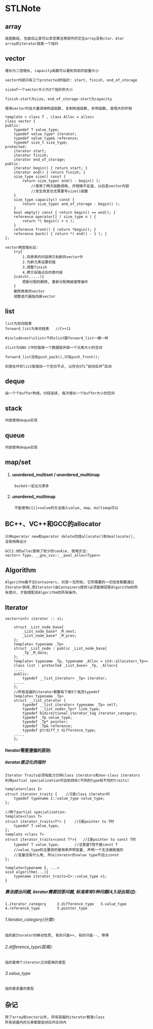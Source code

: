 # STLNote
## array
    就是数组, 包装后让其可以享受算法等部件的交互array没有ctor、dtor
    array的iterator就是一个指针
## vector
	增长为二倍增长, capacity函数可以看到目前的容量大小

	vector内部只有三个protected的指针: start, finish, end_of_storage
	
    sizeof一个vector大小为3个指针的大小
	
    finish-start为size, end_of_storage-start为capacity
	
    使用vector时会大量调用构造函数, 复制构造函数, 析构函数, 是很大的开销

```Cpp{.line-numbers}
template < class T , class Alloc = alloc>
class vector {
public:
    typedef T value_type; 
    typedef value_type* iterator;
    typedef value_type& reference;
    typedef size_t size_type;
protected:
    iterator start;
    iterator finish;
    iterator end_of_storage;
public:
    iterator begin() { return start; }
    iterator end() { return finish; }
    size_type size() const {
        return size_type( end() - begin() );
            //使用了两次函数调用, 开销微不足道, 以后若vector内部
            //发生改变也无需重写size()函数
    }
    size_type capacity() const {
        return size_type( end_of_storage - begin() );
    }
    bool empty() const { return begin() == end(); }
    reference operator[] ( size_type n ) {
        return *( begin() + n );
    }
    reference front() { return *begin(); }
    reference back() { return *( end() - 1 ); }
};
```
	vector两倍增长后:
		try{
			1.将原来的内容拷贝到新的vector中
			2.为新元素设置初值
			3.调整finish
			4.拷贝安插点后的原内容
		}catch(.....){
			把新分配的删除, 重新分配再赋值等操作
		}
		删除原来的vector
		调整迭代器指向新vector

## list
	list为双向链表
	forward_list为单向链表   //C++11
	
	#include<ext\slist>下的slist跟forward_list一模一样
	
	slist为GNU C中的每放一个数据就开辟一个元素大小的空间

	forward_list没有push_pack(),只有push_front();
	
	刻意在环状list尾端加一个空白节点, 以符合STL“前闭后开”区间

## deque
	由一个个buffer构成，分段连续, 每次增长一个buffer大小的空间
	
## stack
	内部使用deque实现
## queue
	内部使用deque实现

## map/set	
1. #### unordered_multiset / unordered_multimap
	    bucket一定比元素多

2. #### unordered_multimap
	    不能使用c[i]=value的方法插入value, map、multimap可以

## BC++、VC++和GCC的allocator
	只用operator new和operator delete完成allocate()和deallocate(), 
	没有特殊设计 
	
	GCC2.9的alloc使用了较少的cookie, 使用方法:
	vector< Type, __gnu_cxx::__pool_alloc<Type>>
	
## Algorithm
	Algorithm看不见Containers, 对其一无所知; 它所需要的一切信息都要通过
    Iterator获得,而Iterator(由Containers提供)必须能够回答Algorithm的所
    有提问, 才能搭配该Algorithm的所有操作。 

## Iterator
	vector<int> iterator :: vi;
```Cpp{.line-numbers,highlight=21-25}		
	struct _List_node_base{
		_List_node_base* _M_next;
		_List_node_base* _M_prev;
	};
	template< typename _Tp>
	struct _List_node : public _List_node_base{
		_Tp _M_data;
	};
	template< typename _Tp, typename _Alloc = std::allocator<_Tp>>
	class list : protected _List_base< _Tp, _Alloc>{
	.....
	public:
		typedef __list_iterator< _Tp> iterator;
	.....
	};
	//所有容器的iterator都要有下面5个高亮typedef
	template< typename _Tp>
	struct __list_iterator {
		typedef __list_iterator< typename _Tp> self;
		typedef __list_node<_Tp>* link_type;
		typedef bidirectional_iterator_tag iterator_category;	
		typedef _Tp value_type;	
		typedef _Tp* pointer;	
		typedef _Tp& reference;	
		typedef ptrdiff_t difference_type;	
	.....
	}; 
```	
#### Iterator需要遵循的原则:
##### iterator是泛化的指针	
    Iterator Traits必须有能力分辨class iterators和non-class iterators
    利用partial specialization可达到目标(不同的type有不同的traits)

```Cpp{.line-numbers}
template<class I>
struct iterator_traits {	//I是class iterator时
    typedef typename I::value_type value_type;	
};

//两个partial specialization:
template<class T>
struct iterator_traits<T*> {	//I是pointer to T时
    typedef T value_type;
};
template <class T>
struct iterator_traits<const T*>{	//I是pointer to const T时
    typedef T value_type;		//注意是T而不是const T
    //value_type的主要目的是用来声明变量, 声明一个无法被赋值的
    //变量没有什么用, 所以iterator的value type不加上const
};

template<typename I, ...>
void algorithm(...){
    typename iterator_traits<I>::value_type v1;
}
```
##### 算法提出问题, iterator需要回答问题, 标准库有5种问题(4,5没出现过):
    1.iterator_category		2.difference_type 	3.value_type
    4.reference_type		5.pointer_type
    
###### 1.iterator_category(分类):
    指的是Iterator的移动性质, 有的只能++, 有的只能--, 等等
###### 2.difference_type(距离):
    指的是两个iterator之间距离的类型
###### 3.value_type
    指的是变量的类型
## 杂记
	除了array和vector以外, 所有容器的iterator都是class  
	所有容器内的元素都是前闭后开区间内
	
 
